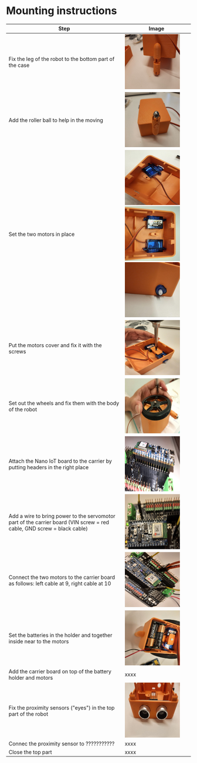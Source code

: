 # Mounting instructions
| Step | Image |
| --- | --- |
| Fix the leg of the robot to the bottom part of the case  | <img src="/doc/pictures/image9.jpg" width="150" height="150">   |
| Add the roller ball to help in the moving | <img src="/doc/pictures/image13.jpg" width="150" height="150"> | 
| Set the two motors in place  | <img src="/doc/pictures/image17.jpg" width="150" height="150"> <img src="/doc/pictures/image6.jpg" width="150" height="150"> <img src="/doc/pictures/image11.jpg" width="150" height="150"> | 
| Put the motors cover and fix it with the screws   | <img src="/doc/pictures/image8.jpg" width="150" height="150"> | 
| Set out the wheels and fix them with the body of the robot   | <img src="/doc/pictures/image18.jpg" width="150" height="150"> | 
| Attach the Nano IoT board to the carrier by putting headers in the right place | <img src="/doc/pictures/image30.jpg" width="150" height="150"> | 
| Add a wire to bring power to the servomotor part of the carrier board (VIN screw = red cable, GND screw = black cable) | <img src="/doc/pictures/image28.jpg" width="150" height="150"> | 
| Connect the two motors to the carrier board as follows: left cable at 9, right cable at 10  | <img src="/doc/pictures/image27.jpg" width="150" height="150">  | 
|  Set the batteries in the holder and together inside near to the motors   |<img src="/doc/pictures/image21.jpg" width="150" height="150">  | 
| Add the carrier board on top of the battery holder and motors | xxxx | 
| Fix the proximity sensors ("eyes") in the top part of the robot | <img src="/doc/pictures/image12.jpg" width="150" height="150"> | 
| Connec the proximity sensor to ??????????? | xxxx | 
| Close the top part | xxxx | 
